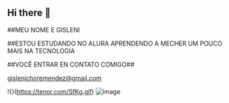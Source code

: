 ## Hi there 👋

##MEU NOME E GISLENI

##ESTOU ESTUDANDO NO ALURA APRENDENDO A MECHER UM POUCO MAIS NA TECNOLOGIA

##VOCÊ ENTRAR EN CONTATO COMIGO##

gislenichoremendez@gmail.com

!{}(https://tenor.com/SfKg.gif)
![image](https://github.com/gi-gi0319/gi-gi0319/assets/172790382/e7afdbb4-02ae-4a2e-8aa8-409459615505)



